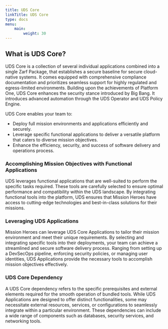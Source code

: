 ```yaml
---
title: UDS Core
linkTitle: UDS Core
type: docs
menu:
    main:
        weight: 30
---
```


## What is UDS Core?

UDS Core is a collection of several individual applications combined into a single Zarf Package, that establishes a secure baseline for secure cloud-native systems. It comes equipped with comprehensive compliance documentation and prioritizes seamless support for highly regulated and egress-limited environments. Building upon the achievements of Platform One, UDS Core enhances the security stance introduced by Big Bang. It introduces advanced automation through the UDS Operator and UDS Policy Engine.

UDS Core enables your team to:

- Deploy full mission environments and applications efficiently and securely.
- Leverage specific functional applications to deliver a versatile platform that caters to diverse mission objectives.
- Enhance the efficiency, security, and success of software delivery and operations process.

### Accomplishing Mission Objectives with Functional Applications

UDS leverages functional applications that are well-suited to perform the specific tasks required. These tools are carefully selected to ensure optimal performance and compatibility within the UDS landscape. By integrating functional tools into the platform, UDS ensures that Mission Heroes have access to cutting-edge technologies and best-in-class solutions for their missions.

### Leveraging UDS Applications

Mission Heroes can leverage UDS Core Applications to tailor their mission environment and meet their unique requirements. By selecting and integrating specific tools into their deployments, your team can achieve a streamlined and secure software delivery process. Ranging from setting up a DevSecOps pipeline, enforcing security policies, or managing user identities, UDS Applications provide the necessary tools to accomplish mission objectives effectively.

### UDS Core Dependency

A UDS Core dependency refers to the specific prerequisites and external elements required for the smooth operation of bundled tools. While UDS Applications are designed to offer distinct functionalities, some may necessitate external resources, services, or configurations to seamlessly integrate within a particular environment. These dependencies can include a wide range of components such as databases, security services, and networking tools.
